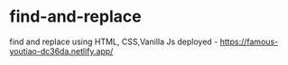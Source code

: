 # find-and-replace
find and replace using HTML, CSS,Vanilla Js
deployed - https://famous-youtiao-dc36da.netlify.app/
